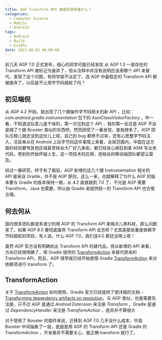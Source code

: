 ```yaml
---
title: AGP Transform API 被废弃意味着什么？
categories:
  - Computer Science
  - Mobile
  - Android
tags:
  - Android
  - Build
  - Gradle
date: 2021-08-02 00:00:00
---
```


前几天 AGP 7.0 正式发布，细心的同学可能已经发现 从 AGP 1.3 一直存在的 Transform API 被标记为废弃了，但从注释中并没有说明应该用哪个 API 来替代，发现了这个问题，有同学就不淡定了，连 AGP 中最稳定的 Transform API 都被废弃了，以后是不让用字节码插桩了吗？

## 初见端倪

从 AGP 4.2 开始，就出现了几个跟操作字节码相关的新 API ，比如：*com.android.gradle.instrumentation* 包下的 *AsmClassVisitorFactory* ，咋一看，不知道这玩意儿是干啥的，第一次见到这个 API ，我的第一反应是 AGP 不会是搞了个跟 Booster 类似的东西吧，然而研究了一番发现，是我想多了，AGP 团队压根儿就还没到这份儿上呢，自己的 bug 都修不过来，还有心思整字节码注入，况且单从在 Android 上玩字节码这件事情上来看，全球范围内，中国在这方面的经验要甩其他区域甚至硅谷大厂好几条街，都已经丧心病狂到拿 ASM 写业务代码，卷到你开始怀疑人生，这一项技术的应用，连硅谷的移动端团队都望尘莫及。

经过一番研究，终于有了眉目，AGP 新增的这几个跟 Instrumentation 相关的 API 是来自 Gradle，并不是 AGP 原创，这么一来，也就解释了为什么 AGP 的版本要与 Gradle 的版本保持一致，从 4.2 直接跳到 7.0 了，不光是 AGP 需要 Transform，Java 也需要，所以由  Gradle 来提供统一的 Transform API 也合情合理。

## 何去何从

国内很多团队都或多或少的用 AGP 的 Transform API 来搞点儿黑科技，那么问题来了，如果 AGP 8.0 要彻底废弃 Transform API 会怎样？尤其是那些重度依赖字节码插桩的项目，有人说，什么 AGP 7.0，我们连4.0 都还没用上呢！

虽然 AGP 官方没有明确给出 Transform API 的替代品，但从新增的 API 来看，方向已经很明确了，用 Gradle 提供的 [TransformAction](https://docs.gradle.org/current/dsl/org.gradle.api.artifacts.transform.TransformAction.html) 来替代原来的 Transform API，而且，AGP 很早就已经开始使用 Gradle [TransformAction](https://docs.gradle.org/current/dsl/org.gradle.api.artifacts.transform.TransformAction.html) 来对依赖项进行 transform 了。

## TransformAction

关于 [TransformAction](https://docs.gradle.org/current/dsl/org.gradle.api.artifacts.transform.TransformAction.html) 如何使用，Gradle 官方已经提供了很详细的文档--[Transforming dependency artifacts on resolution](https://docs.gradle.org/current/userguide/artifact_transforms.html)，与 AGP 类似，也是需要先注册，只不过 AGP 是通过 *Android Extension* 来注册 *Transform* ，Gradle 是通过 *DependencyHandler* 来注册 *TransformAction* ，差异并不算很大

对于使用了 Booster 的插件来说，迁移到 AGP 7.0 几乎没什么成本，毕竟 Booster 中间抽象了一层，底层是用 AGP 的 Transform API 还是 Gradle 的 TransformAction ，开发者并不需要关心，能正确 transform 就行了。